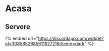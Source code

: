 # Acasa

## Servere

{% embed url="https://discordapp.com/widget?id=308585268561182721&theme=dark" %}



